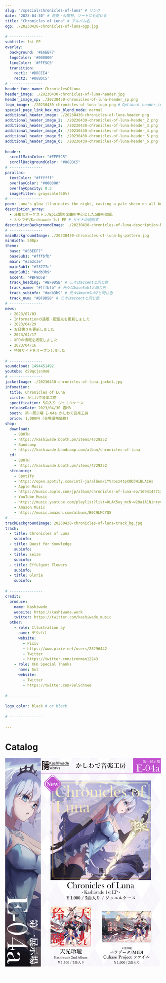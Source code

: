 ```yaml
---
slug: "/special/chronicles-of-luna" # リンク
date: "2023-04-30" # 発売・公開日。ソートにも用いる
title: "Chronicles of Luna" # アルバム名
ogp: ./20230430-chronicles-of-luna-ogp.jpg

# ---------------
subtitle: 1st EP
overlay:
  background: '#E6EEF7'
  logoColor: '#000000'
  lineColor: '#FFF5C5'
  transition:
    rect1: '#DBCEE4'
    rect2: '#888DC5'
# ---------------
header_func_name: ChroniclesOfLuna
header_image: ./20230430-chronicles-of-luna-header.jpg
header_image_sp: ./20230430-chronicles-of-luna-header_sp.png
logo_image: ./20230430-chronicles-of-luna-logo.png # Optional header_imageにロゴが含まれていないなら指定。
special_page_link_box_mix_blend_mode: normal
additional_header_image: ./20230430-chronicles-of-luna-header.png
additional_header_image_2: ./20230430-chronicles-of-luna-header_2.png
additional_header_image_3: ./20230430-chronicles-of-luna-header_3.png
additional_header_image_4: ./20230430-chronicles-of-luna-header_4.png
additional_header_image_5: ./20230430-chronicles-of-luna-header_5.png
additional_header_image_6: ./20230430-chronicles-of-luna-header_6.png

header:
  scrollMainColor: "#FFF5C5"
  scrollBackgroundColor: "#888DC5"
# ---------------
parallax:
  textColor: "#ffffff"
  overlayColor: "#000000"
  overlayOpacity: 0.5
  imageFilter: grayscale(60%)
# ---------------
poem: Luna's glow illuminates the night, casting a pale sheen on all below.
description_array: 
  - 荘厳なオーケストラ/Epic調の楽曲を中心とした5曲を収録。
  - カシワデ/Kashiwade 1st EP # サイトの説明文
descriptionBackgroundImage: ./20230430-chronicles-of-luna-description-back.jpg
# ---------------
mainBackgroundImage: ./20230430-chronicles-of-luna-bg-pattern.jpg
minWidth: 500px
theme:
  base: "#E6EEF7"
  baseSub1: "#fffbfb"
  main: "#3a3c3e"
  mainSub1: "#73777c"
  mainSub2: "#adb3b9"
  accent: '#BF9D5B'
  track_heading: "#BF9D5B" # 元々はaccentと同じ色
  track_name: "#fffbfb" # 元々はbaseSub1と同じ色
  track_subinfo: "#adb3b9" # 元々はmainSub2と同じ色
  track_num: "#BF9D5B" # 元々はaccentと同じ色
# ---------------
news:
  - 2023/07/03
  - Informationの通販・配信先を更新しました
  - 2023/04/29
  - お品書きを更新しました
  - 2023/04/17
  - XFDの情報を掲載しました
  - 2023/04/16
  - 特設サイトをオープンしました

# ---------------
soundcloud: 1494451492
youtube: dS9qcjsn9o8
# ---------------
jacketImage: ./20230430-chronicles-of-luna-jacket.jpg
infomation:
  title: Chronicles of Luna
  circle: かしわで音楽工房
  specification: 5曲入り ジュエルケース
  releaseDate: 2023/04/30 春M3
  booth: 第一展示場 E-04a かしわで音楽工房
  price: 1,000円 (会場頒布価格)
shop:
  download:
    - BOOTH
    - https://kashiwade.booth.pm/items/4729252
    - Bandcamp
    - https://kashiwade.bandcamp.com/album/chronicles-of-luna
  cd:
    - BOOTH
    - https://kashiwade.booth.pm/items/4729252
  streaming:
    - Spotify
    - https://open.spotify.com/intl-ja/album/1YVrosz4tpXOb5W1BLACAs
    - Apple Music
    - https://music.apple.com/jp/album/chronicles-of-luna-ep/1694144713
    - YouTube Music
    - https://music.youtube.com/playlist?list=OLAK5uy_mcN-w28a1A1Ninryvw3ri3A_BmXbMPnGA&feature=share
    - Amazon Music
    - https://music.amazon.com/albums/B0C9LMCYQ8
# ---------------
trackBackgroundImage: 20230430-chronicles-of-luna-track_bg.jpg
track:
  - title: Chronicles of Luna
    subinfo: 
  - title: Quest for Knowledge
    subinfo: 
  - title: seize
    subinfo: 
  - title: Effulgent Flowers
    subinfo: 
  - title: Gloria
    subinfo: 

# ---------------
credit:
  produce:
    name: Kashiwade
    website: https://kashiwade.work
    twitter: https://twitter.com/kashiwade_music
  other:
    - role: Illustration by
      name: デクババ
      website:
        - Pixiv 
        - https://www.pixiv.net/users/28296442
        - Twitter 
        - https://twitter.com/ironman12243
    - role: XFD Special Thanks
      name: Sol
      website:
        - Twitter 
        - https://twitter.com/SolSchnee

# ---------------

logo_color: black # or black

# ---------------

---
```


# Catalog

![Catalog](20230430_chronicles-of-luna-oshinagaki.jpg)


<div class="container">
<a href="https://kashiwade.fanbox.cc/posts/5806990" class="spec-web-button" target="_blank">Click here for details...</a>
</div>



<style>
.container{
    text-align:center;
}

.spec-web-button {
  display: inline-block;
  text-align: center;
  cursor: pointer;
  font-size: 90%;
  overflow: hidden;
  color: #fffbfb;
  background-color: var(--main__u5d7iy1r7GHyG3EmB);
  text-decoration: none;
  -webkit-transition: all 0.2s;
  transition: all 0.2s;
  padding: 0.5em;
  font-size: 110%;
  box-sizing: border-box;
  border-width: 2px;
  width: 100%;
  max-width: 500px;
  font-weight: 200;
}
.spec-web-button:hover {
  background-color: #73777c;
  text-decoration: none;
  border-color: transparent;
}
</style>